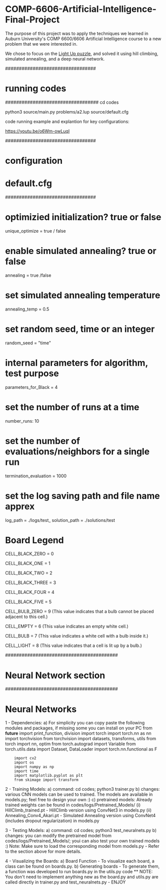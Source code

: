 # COMP-6606-Artificial-Intelligence-Final-Project
The purpose of this project was to apply the techniques we learned in Auburn University's COMP 6600/6606 Artificial Intelligence course to a new problem that we were interested in.

We chose to focus on the [Light Up puzzle](https://en.wikipedia.org/wiki/Light_Up_(puzzle)), and solved it using hill climbing, simulated annealing, and a deep neural network.

#################################
#       running codes  	#
##################################
cd codes

python3 source/main.py problems/a2.lup source/default.cfg


code running example and explantion for key configurations:

https://youtu.be/o6Wm-owLuqI

#################################
#       configuration  		#
#   	default.cfg			#
#################################

# optimizied initialization?  true or false	#

unique_optimize = true / false

# enable simulated annealing?  true or false	 #
annealing = true /false

# set simulated annealing temperature	 #
annealing_temp = 0.5

# set random seed, time or an integer	 #
random_seed = "time"

# internal parameters for algorithm, test purpose    #

parameters_for_Black = 4

#  set the number of runs  at a time    #
number_runs: 10

#    set the number of evaluations/neighbors for a single run    #
termination_evaluation =  1000

#	set the log saving path and file name apprex 	#
log_path = ./logs/test_
solution_path = ./solutions/test




# Board Legend #

CELL_BLACK_ZERO = 0

CELL_BLACK_ONE = 1

CELL_BLACK_TWO = 2

CELL_BLACK_THREE = 3

CELL_BLACK_FOUR = 4

CELL_BLACK_FIVE = 5

CELL_BULB_ZERO = 9 (This value indicates that a bulb cannot be placed adjacent to this cell.)

CELL_EMPTY = 6 (This value indicates an empty white cell.)

CELL_BULB = 7 (This value indicates a white cell with a bulb inside it.)

CELL_LIGHT = 8 (This value indicates that a cell is lit up by a bulb.)


#########################################
#       Neural Network section  	#
#########################################

# Neural Networks #

1 - Dependencies:
	a) For simplicity you can copy paste the following modules and packages, if missing some you can install on your PC
		from __future__ import print_function, division
		import torch
		import torch.nn as nn
		import torchvision
		from torchvision import datasets, transforms, utils
		from torch import nn, optim
		from torch.autograd import Variable
		from torch.utils.data import Dataset, DataLoader
		import torch.nn.functional as F
			
		import cv2
		import os
		import numpy as np
		import time
		import matplotlib.pyplot as plt
		from skimage import transform

2 - Training Models:
	a) command: cd codes; python3 trainer.py
	b) changes: various CNN models can be used to trained. The models are available in models.py; feel free to design your own :)
	c) pretrained models: Already trained weights can be found in codes/logs/Pretrained_Models/
		(i)  HillClimb_trained.pt - HillClimb version using ConvNet3 in models.py
		(ii) Annealing_Conv4_Akari.pt - Simulated Annealing version using ConvNet4 (includes dropout regularization) in models.py

3 - Testing Models:
	a) command: cd codes; python3 test_neuralnets.py
	b) changes: you can modify the pretrained model from codes/logs/Pretrained_Models/; youi can also test your own trained models :)
	Note: Make sure to load the corresponding model from models.py - Refer to the section above for more details.

4 - Visualizing the Boards: 
	a) Board Function -    To visualize each board, a class can be found on boards.py. 
	b) Generating boards - To generate them, a function was developed to run boards.py in the utils.py code
	** NOTE: You don't need to implement anything new as the board.py and utils.py are called directly in trainer.py and test_neuralnets.py - ENJOY